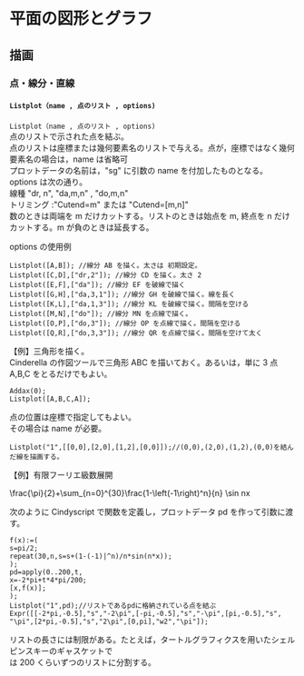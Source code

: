# 平面の図形とグラフ  
## 描画  
### 点・線分・直線  
#### `Listplot（name , 点のリスト , options)`  
`Listplot（name , 点のリスト , options)`  
点のリストで示された点を結ぶ。  
点のリストは座標または幾何要素名のリストで与える。点が，座標ではなく幾何要素名の場合は，name は省略可  
プロットデータの名前は，"sg" に引数の name を付加したものとなる。  
options は次の通り。  
線種 "dr, n", "da,m,n" , "do,m,n"  
トリミング :"Cutend=m" または "Cutend=[m,n]"  
数のときは両端を m だけカットする。リストのときは始点を m, 終点を n だけカットする。m が負のときは延長する。  
  
options の使用例  
```  
Listplot([A,B]); //線分 AB を描く。太さは 初期設定。  
Listplot([C,D],["dr,2"]); //線分 CD を描く。太さ 2  
Listplot([E,F],["da"]); //線分 EF を破線で描く  
Listplot([G,H],["da,3,1"]); //線分 GH を破線で描く。線を長く  
Listplot([K,L],["da,1,3"]); //線分 KL を破線で描く。間隔を空ける  
Listplot([M,N],["do"]); //線分 MN を点線で描く。  
Listplot([O,P],["do,3"]); //線分 OP を点線で描く。間隔を空ける  
Listplot([Q,R],["do,3,3"]); //線分 QR を点線で描く。間隔を空けて太く  
```  
  
【例】三角形を描く。  
Cinderella の作図ツールで三角形 ABC を描いておく。あるいは，単に 3 点 A,B,C をとるだけでもよい。  
```  
Addax(0);  
Listplot([A,B,C,A]);  
```  
  
点の位置は座標で指定してもよい。  
その場合は name が必要。  
```  
Listplot("1",[[0,0],[2,0],[1,2],[0,0]]);//(0,0),(2,0),(1,2),(0,0)を結んだ線を描画する。  
```  
  
【例】有限フーリエ級数展開  
  
\frac{\pi}{2}+\sum_{n=0}^{30}\frac{1-\left(-1\right)^n}{n} \sin nx  
  
次のように Cindyscript で関数を定義し，プロットデータ pd を作って引数に渡す。  
```  
f(x):=(  
s=pi/2;  
repeat(30,n,s=s+(1-(-1)|^n)/n*sin(n*x));  
);  
pd=apply(0..200,t,  
x=-2*pi+t*4*pi/200;  
[x,f(x)];  
);  
Listplot("1",pd);//リストであるpdに格納されている点を結ぶ  
Expr([[-2*pi,-0.5],"s","-2\pi",[-pi,-0.5],"s","-\pi",[pi,-0.5],"s",  
"\pi",[2*pi,-0.5],"s","2\pi",[0,pi],"w2","\pi"]);  
```  
  
リストの長さには制限がある。たとえば，タートルグラフィクスを用いたシェルピンスキーのギャスケットで  
は 200 くらいずつのリストに分割する。
